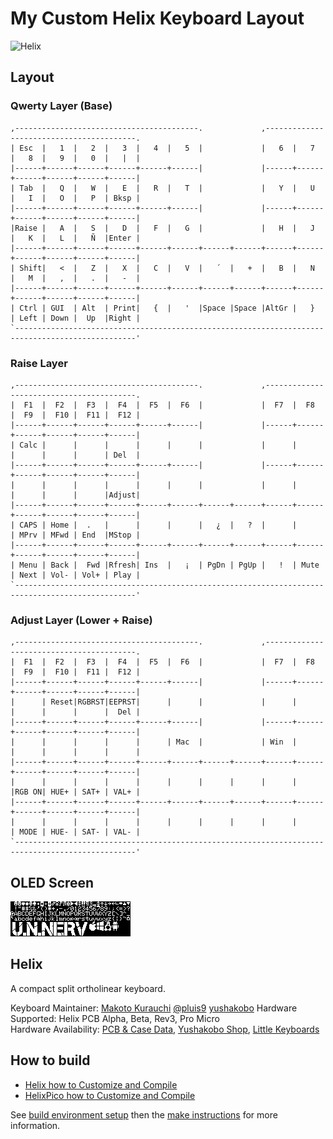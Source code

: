 My Custom Helix Keyboard Layout
===

![Helix](https://i.imgur.com/XBAmynN.jpg)

## Layout

### Qwerty Layer (Base)
```
,-----------------------------------------.             ,-----------------------------------------.
| Esc  |   1  |   2  |   3  |   4  |   5  |             |   6  |   7  |   8  |   9  |   0  |   |  |
|------+------+------+------+------+------|             |------+------+------+------+------+------|
| Tab  |   Q  |   W  |   E  |   R  |   T  |             |   Y  |   U  |   I  |   O  |   P  | Bksp |
|------+------+------+------+------+------|             |------+------+------+------+------+------|
|Raise |   A  |   S  |   D  |   F  |   G  |             |   H  |   J  |   K  |   L  |   Ñ  |Enter |
|------+------+------+------+------+------+------+------+------+------+------+------+------+------|
| Shift|   <  |   Z  |   X  |   C  |   V  |   ´  |   +  |   B  |   N  |   M  |   ,  |   .  |   -  |
|------+------+------+------+------+------+------+------+------+------+------+------+------+------|
| Ctrl | GUI  | Alt  | Print|   {  |   '  |Space |Space |AltGr |   }  | Left | Down |  Up  |Right |
`-------------------------------------------------------------------------------------------------'

```

### Raise Layer
```
,-----------------------------------------.             ,-----------------------------------------.
|  F1  |  F2  |  F3  |  F4  |  F5  |  F6  |             |  F7  |  F8  |  F9  |  F10 |  F11 |  F12 |
|------+------+------+------+------+------|             |------+------+------+------+------+------|
| Calc |      |      |      |      |      |             |      |      |      |      |      | Del  |
|------+------+------+------+------+------|             |------+------+------+------+------+------|
|      |      |      |      |      |      |             |      |      |      |      |      |Adjust|
|------+------+------+------+------+------+------+------+------+------+------+------+------+------|
| CAPS | Home |  .   |      |      |      |   ¿  |   ?  |      |      | MPrv | MFwd | End  |MStop |
|------+------+------+------+------+------+------+------+------+------+------+------+------+------|
| Menu | Back |  Fwd |Rfresh| Ins  |   ¡  | PgDn | PgUp |   !  | Mute | Next | Vol- | Vol+ | Play |
`-------------------------------------------------------------------------------------------------'

```

### Adjust Layer (Lower + Raise)
```
,-----------------------------------------.             ,-----------------------------------------.
|  F1  |  F2  |  F3  |  F4  |  F5  |  F6  |             |  F7  |  F8  |  F9  |  F10 |  F11 |  F12 |
|------+------+------+------+------+------|             |------+------+------+------+------+------|
|      | Reset|RGBRST|EEPRST|      |      |             |      |      |      |      |      |  Del |
|------+------+------+------+------+------|             |------+------+------+------+------+------|
|      |      |      |      |      | Mac  |             | Win  |      |      |      |      |      |
|------+------+------+------+------+------+------+------+------+------+------+------+------+------|
|      |      |      |      |      |      |      |      |      |      |RGB ON| HUE+ | SAT+ | VAL+ |
|------+------+------+------+------+------+------+------+------+------+------+------+------+------|
|      |      |      |      |      |      |      |      |      |      | MODE | HUE- | SAT- | VAL- |
`-------------------------------------------------------------------------------------------------'
```

## OLED Screen


![Live Share Preview](https://raw.githubusercontent.com/azratul/azratul/511051744799ebacea2a74a19bfd91d8ec413003/unnerv.png)


## Helix

A compact split ortholinear keyboard.

Keyboard Maintainer: [Makoto Kurauchi](https://github.com/MakotoKurauchi/) [@pluis9](https://twitter.com/pluis9) [yushakobo](https://github.com/yushakobo)
Hardware Supported: Helix PCB Alpha, Beta, Rev3, Pro Micro  
Hardware Availability: [PCB & Case Data](https://github.com/MakotoKurauchi/helix), [Yushakobo Shop](https://yushakobo.jp/shop/), [Little Keyboards](https://littlekeyboards.com/collections/helix)

## How to build
 * [Helix how to Customize and Compile](rev2/keymaps/default/readme.md#customize)
 * [HelixPico how to Customize and Compile](pico/keymaps/default/readme.md#customize)

See [build environment setup](https://docs.qmk.fm/#/getting_started_build_tools) then the [make instructions](https://docs.qmk.fm/#/getting_started_make_guide) for more information.
